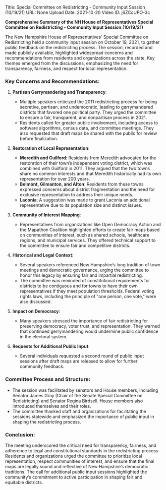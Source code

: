 Title: Special Committee on Redistricting - Community Input Session (10/19/21)
URL: None
Upload Date: 2021-10-20
Video ID: j6ZCcUPO-3c

**Comprehensive Summary of the NH House of Representatives Special Committee on Redistricting - Community Input Session (10/19/21)**

The New Hampshire House of Representatives' Special Committee on Redistricting held a community input session on October 19, 2021, to gather public feedback on the redistricting process. The session, recorded and made publicly available, highlighted widespread concerns and recommendations from residents and organizations across the state. Key themes emerged from the discussions, emphasizing the need for transparency, fairness, and respect for local representation.

### **Key Concerns and Recommendations:**

1. **Partisan Gerrymandering and Transparency**:
   - Multiple speakers criticized the 2011 redistricting process for being secretive, partisan, and undemocratic, leading to gerrymandered districts that favored one political party. They urged the committee to ensure a fair, transparent, and nonpartisan process in 2021.
   - Residents called for greater public involvement, including access to software algorithms, census data, and committee meetings. They also requested that draft maps be shared with the public for review before finalization.

2. **Restoration of Local Representation**:
   - **Meredith and Guilford**: Residents from Meredith advocated for the restoration of their town’s independent voting district, which was combined with Guilford in 2011. They argued that the two towns share no common interests and that Meredith historically had its own representation for over 200 years.
   - **Belmont, Gilmanton, and Alton**: Residents from these towns expressed concerns about district fragmentation and the need for exclusive representation to address their unique needs.
   - **Laconia**: A suggestion was made to grant Laconia an additional representative due to its population size and distinct issues.

3. **Community of Interest Mapping**:
   - Representatives from organizations like Open Democracy Action and the Mapathon Coalition highlighted efforts to create fair maps based on communities of interest, such as shared schools, healthcare regions, and municipal services. They offered technical support to the committee to ensure fair and competitive districts.

4. **Historical and Legal Context**:
   - Several speakers referenced New Hampshire’s long tradition of town meetings and democratic governance, urging the committee to honor this legacy by ensuring fair and impartial redistricting.
   - The committee was reminded of constitutional requirements for districts to be contiguous and for towns to have their own representatives if they meet population thresholds. Federal voting rights laws, including the principle of "one person, one vote," were also discussed.

5. **Impact on Democracy**:
   - Many speakers stressed the importance of fair redistricting for preserving democracy, voter trust, and representation. They warned that continued gerrymandering would undermine public confidence in the electoral system.

6. **Requests for Additional Public Input**:
   - Several individuals requested a second round of public input sessions after draft maps are released to allow for further community feedback.

### **Committee Process and Structure**:
- The session was facilitated by senators and House members, including Senator James Gray (Chair of the Senate Special Committee on Redistricting) and Senator Regina Birdsell. House members also introduced themselves and their roles.
- The committee thanked staff and organizations for facilitating the sessions statewide and emphasized the importance of public input in shaping the redistricting process.

### **Conclusion**:
The meeting underscored the critical need for transparency, fairness, and adherence to legal and constitutional standards in the redistricting process. Residents and organizations urged the committee to prioritize local representation, respect communities of interest, and ensure that the final maps are legally sound and reflective of New Hampshire’s democratic traditions. The call for additional public input sessions highlighted the community’s commitment to active participation in shaping fair and equitable districts.